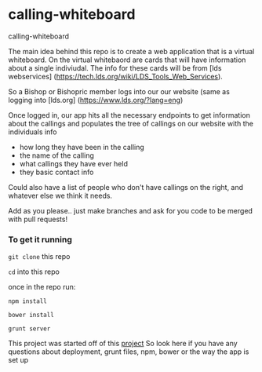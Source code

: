# calling-whiteboard
calling-whiteboard


The main idea behind this repo is to create a web application that is a virtual whiteboard. 
On the virtual whitebaord are cards that will have information about a single indiviudal. 
The info for these cards will be from [lds webservices] (https://tech.lds.org/wiki/LDS_Tools_Web_Services). 

So a Bishop or Bishopric member logs into our our website (same as logging into [lds.org] (https://www.lds.org/?lang=eng)

Once logged in, our app hits all the necessary endpoints to get information about the callings and populates 
the tree of callings on our website with the individuals info
 - how long they have been in the calling
 - the name of the calling
 - what callings they have ever held
 - they basic contact info
 
Could also have a list of people who don't have callings on the right, and whatever else we think it needs.

Add as you please.. just make branches and ask for you code to be merged with pull requests! 



### To get it running

`git clone` this repo

`cd` into this repo

once in the repo run: 

`npm install`

`bower install`

`grunt server`


This project was started off of this [project](https://github.com/kennethlynne/generator-angular-xl/blob/master/README.md) So look here if you have any questions about deployment, grunt files, npm, bower or the way the app is set up 

